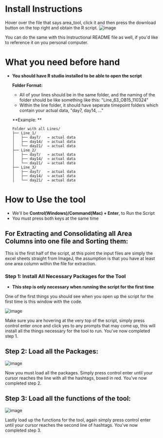 # Install Instructions

Hover over the file that says area_tool, click it and then press the download button on the top right and obtain the R script.
![image](https://github.com/user-attachments/assets/99122386-de17-4474-b4e8-7072299664e1)

You can do the same with this Instructional README file as well, if you'd like to reference it on you personal computer.

# What you need before hand

- **You should have R studio installed to be able to open the script**

  **Folder Format:**
   - All of your lines should be in the same folder, and the naming of the folder should be like something like this: "Line_63_OB15_110324"
   - Within the line folder, it should have seperate timepoint folders which contain your actual data, "day7, day14, ..."

  **Example: **
  ```
  Folder with all Lines/
  ├── Line_1/
  │   ├── day7/   → actual data
  │   ├── day14/  → actual data
  │   └── day21/  → actual data
  ├── Line_2/
  │   ├── day7/   → actual data
  │   ├── day14/  → actual data
  │   └── day21/  → actual data
  ├── Line_3/
  │   ├── day7/   → actual data
  │   ├── day14/  → actual data
  │   └── day21/  → actual data
  ```


# How to Use the tool

- We'll be **Control(Windows)/Command(Mac) + Enter**, to Run the Script
- You must press both keys at the same time

## For Extracting and Consolidating all Area Columns into one file and Sorting them:

This is the first half of the script, at this point the input files are simply the excel sheets straight from ImageJ, the assumption is that you have at least one area column within the file for extraction.

### Step 1: Install All Necessary Packages for the Tool

- **This step is only necessary when running the script for the first time**

One of the first things you should see when you open up the script for the first time is this window with the code.

![image](https://github.com/user-attachments/assets/fdbbdd6d-de65-451b-b9b3-a32dc7f4b858)

Make sure you are hovering at the very top of the script, simply press control enter once and click yes to any prompts that may come up, this will install all the things necessary for the tool to run. You've now completed step 1.

## Step 2: Load all the Packages:

![image](https://github.com/user-attachments/assets/cfa38151-f763-49a7-9fb0-cbb98627794e)

Now you must load all the packages. Simply press control enter until your cursor reaches the line with all the hashtags, boxed in red. You've now completed step 2.

## Step 3: Load all the functions of the tool:

![image](https://github.com/user-attachments/assets/24b8b89b-f0ce-494f-8608-c9a0c48ea3e8)

Lastly load up the functions for the tool, again simply press control enter until your cursor reaches the second line of hashtags. You've now completed step 3.



